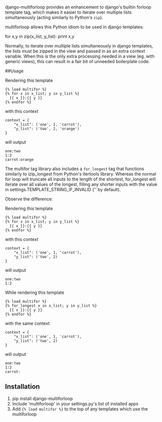 django-multiforloop provides an enhancement to django's builtin forloop
template tag, which makes it easier to iterate over multiple lists
simultaneously (acting similarly to Python's `zip`).

multiforloop allows this Python idiom to be used in django templates:

for x,y in zip(x_list, y_list):
	print x,y

Normally, to iterate over multiple lists simultaneously in django templates,
the lists must be zipped in the view and passed in as an extra context
variable. When this is the only extra processing needed in a view (eg. with
generic views), this can result in a fair bit of unneeded boilerplate code. 

##Usage

Rendering this template

    {% load multifor %}
    {% for x in x_list; y in y_list %}
      {{ x }}:{{ y }}
    {% endfor %}

with this context

    context = {
        "x_list": ('one', 1, 'carrot'),
        "y_list": ('two', 2, 'orange')
    }

will output

    one:two
    1:2
    carrot:orange

The multifor tag library also includes a `for_longest` tag that functions
similarly to izip_longest from Python's itertools library. Whereas the
normal for loop will truncate all inputs to the length of the shortest,
for_longest will iterate over all values of the longest, filling any shorter
inputs with the value in settings.TEMPLATE_STRING_IF_INVALID ('' by default).

Observe the difference:


Rendering this template

    {% load multifor %}
    {% for x in x_list; y in y_list %}
      {{ x }}:{{ y }}
    {% endfor %}

with this context

    context = {
        "x_list": ('one', 1, 'carrot'),
        "y_list": ('two', 2)
    }

will output

    one:two
    1:2

While rendering this template

    {% load multifor %}
    {% for_longest x in x_list; y in y_list %}
      {{ x }}:{{ y }}
    {% endfor %}

with the same context

    context = {
        "x_list": ('one', 1, 'carrot'),
        "y_list": ('two', 2)
    }

will output

    one:two
    1:2
    carrot:

## Installation

1. pip install django-multiforloop
2. Include 'multiforloop' in your settings.py's list of installed apps
3. Add `{% load multifor %}` to the top of any templates which use the multiforloop

